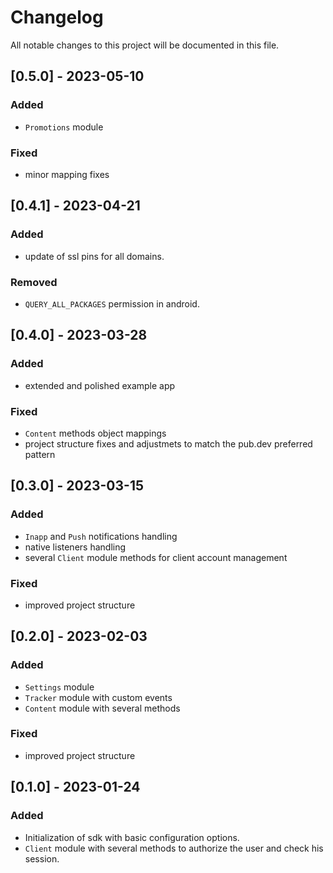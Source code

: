 # Changelog
All notable changes to this project will be documented in this file.

## [0.5.0] - 2023-05-10
### Added
- `Promotions` module

### Fixed
- minor mapping fixes

## [0.4.1] - 2023-04-21
### Added
- update of ssl pins for all domains.

### Removed
- `QUERY_ALL_PACKAGES` permission in android.

## [0.4.0] - 2023-03-28

### Added 
- extended and polished example app

### Fixed
- `Content` methods object mappings
- project structure fixes and adjustmets to match the pub.dev preferred pattern

## [0.3.0] - 2023-03-15

### Added 
- `Inapp` and `Push` notifications handling
- native listeners handling
- several `Client` module methods for client account management

### Fixed
- improved project structure

## [0.2.0] - 2023-02-03

### Added
- `Settings` module
- `Tracker` module with custom events
- `Content` module with several methods

### Fixed
- improved project structure 

## [0.1.0] - 2023-01-24

### Added
- Initialization of sdk with basic configuration options. 
- `Client` module with several methods to authorize the user and check his session.
